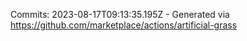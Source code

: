 Commits: 2023-08-17T09:13:35.195Z - Generated via https://github.com/marketplace/actions/artificial-grass
<br>
